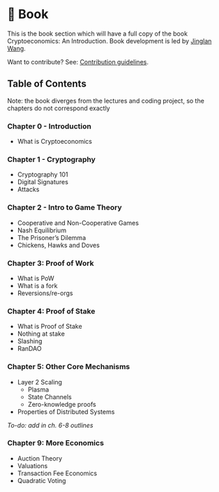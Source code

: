 # 📙 Book

This is the book section which will have a full copy of the book Cryptoeconomics: An Introduction. Book development is led by [Jinglan Wang](https://twitter.com/jinglanW).

Want to contribute? See: [Contribution guidelines](CONTRIBUTING.md).

## Table of Contents
Note: the book diverges from the lectures and coding project, so the chapters do not correspond exactly

### Chapter 0 - Introduction
- What is Cryptoeconomics

### Chapter 1 - Cryptography
- Cryptography 101
- Digital Signatures
- Attacks

### Chapter 2 - Intro to Game Theory
- Cooperative and Non-Cooperative Games
- Nash Equilibrium
- The Prisoner’s Dilemma
- Chickens, Hawks and Doves

### Chapter 3: Proof of Work
- What is PoW
- What is a fork
- Reversions/re-orgs

### Chapter 4: Proof of Stake
- What is Proof of Stake
- Nothing at stake
- Slashing
- RanDAO

### Chapter 5: Other Core Mechanisms
- Layer 2 Scaling
	- Plasma
	- State Channels
	- Zero-knowledge proofs
- Properties of Distributed Systems

*To-do: add in ch. 6-8 outlines*
### Chapter 9: More Economics
- Auction Theory
- Valuations
- Transaction Fee Economics
- Quadratic Voting